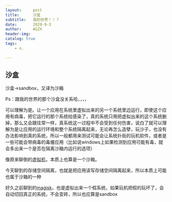 ```yaml
---
layout:     post
title:      沙盒
subtitle:   我的世界！！？
date:       2020-9-3
author:     AGZX
header-img: 
catalog: true
tags:
    - n.

---
```


## 沙盒

沙盒→sandbox，又译为沙箱

Ps：跟我的世界的那个沙盒没关系哈，，，，

可以理解为是。让一个应用在系统里虚拟出来的另一个系统里边运行，即使这个应用有病毒，把它运行的那个系统给感染了，真的系统只用把虚拟出来的这个系统删掉，那么又会跟往常一样，真系统这一过程中不会受到任何伤害，说白了就可以理解为是让应用的运行环境和整个系统隔离起来，无论再怎么造孽，玩沙子，也没有办法影响到真的系统，所以一般都用来测试可能会让系统扑街的玩机软件，或者是一些可能会带病毒的毒瘤应用（比如说windows上如果检测到应用可能有毒，就会多出来一个是否在隔离沙箱内运行的选项）

像原来聊倒的[虚拟机](https://mp.weixin.qq.com/s?__biz=MzI4Nzc2MzA3OQ==&mid=2247483696&idx=1&sn=0ce2992d0261fb288599d0ed126289ab&scene=21#wechat_redirect)，本质上也算是一个沙箱。

今天聊到的存储空间隔离，也就是把应用读写存储空间隔离起来，所以本质上可能也属于沙箱的一种

好久之前聊到的[magisk](https://mp.weixin.qq.com/s?__biz=MzI4Nzc2MzA3OQ==&mid=2247483836&idx=1&sn=1e2ff3db8b68e9c076b86b3947c363b7&scene=21#wechat_redirect)，也是虚拟出来一个假系统，如果玩机把假的玩坏了，会自动切回真正的系统，不会变砖，所以也应算是sandbox